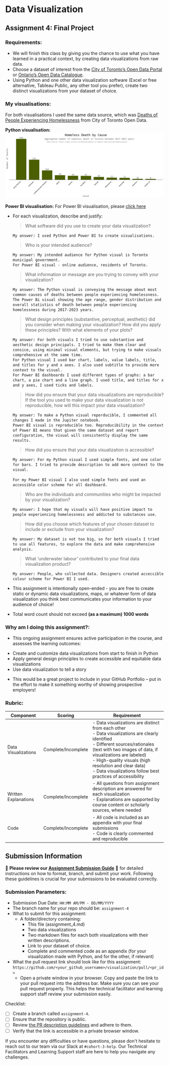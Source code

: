 # Data Visualization

## Assignment 4: Final Project

### Requirements:
- We will finish this class by giving you the chance to use what you have learned in a practical context, by creating data visualizations from raw data. 
- Choose a dataset of interest from the [City of Toronto’s Open Data Portal](https://www.toronto.ca/city-government/data-research-maps/open-data/) or [Ontario’s Open Data Catalogue](https://data.ontario.ca/). 
- Using Python and one other data visualization software (Excel or free alternative, Tableau Public, any other tool you prefer), create two distinct visualizations from your dataset of choice. 

### My visualisations: 
For both visualisations I used the same data source, which was [Deaths of People Experiencing Homelessness](https://open.toronto.ca/dataset/deaths-of-people-experiencing-homelessness/) from City of Toronto Open Data.

**Python visualisation:** 
<img src="python_visual.png">

**Power BI visualisation:**
For Power BI visualisation, please [click here](https://app.powerbi.com/view?r=eyJrIjoiMjZlZWJlMWEtYmI4Ny00MzM2LThiMDItNjBkYjE0Zjg0NDMwIiwidCI6IjAzZGYxMTQ5LWE0MGItNDNmNy05ZTg4LWRjODk0ZjJkMjU3MCJ9)





- For each visualization, describe and justify: 
    > What software did you use to create your data visualization?
    ```
    My answer: I used Python and Power BI to create visualisations.
    ```
    > Who is your intended audience? 
    ```
    My answer: My intended audience for Python visual is Toronto municipal government. 
    For Power BI visual - online audience, residents of Toronto. 
    ```
    
    > What information or message are you trying to convey with your visualization? 
    ```
    My answer: The Python visual is conveying the message about most common causes of deaths between people experiencing homelessness. 
    The Power Bi visual showing the age range, gender distribution and overall statistics of death between people experiencing homelessness during 2017-2023 years. 

    ```
    
    > What design principles (substantive, perceptual, aesthetic) did you consider when making your visualization? How did you apply these principles? With what elements of your plots? 

    ```
    My answer: For both visuals I tried to use substantive and aesthetic design principals. I tried to make them clear and consice, using minimal visual elements, but trying to make visuals comprehensive at the same time. 
    For Python visual I used bar chart, labels, value labels, title, and titles for y and x axes. I also used subtitle to provide more context to the visual. 
    For Power BI dashboards I used different types of graphs: a bar chart, a pie chart and a line graph. I used title, and titles for x and y axes, I used ticks and labels. 
    ```
    
    > How did you ensure that your data visualizations are reproducible? If the tool you used to make your data visualization is not reproducible, how will this impact your data visualization?
    ```
    My answer: To make a Python visual reporducible, I commented all changes I made in the Jupiter notebook.
    Power BI visual is reproducible too. Reproducibility in the context of Power BI means that given the same dataset and report configuration, the visual will consistently display the same results. 
    ```
    
    > How did you ensure that your data visualization is accessible?  
    ```
    My answer: For my Python visual I used simple fonts, and one color for bars. I tried to provide description to add more context to the visual. 

    For my Power BI visual I also used simple fonts and used an accessible color scheme for all dashboard.  
    ```
    > Who are the individuals and communities who might be impacted by your visualization?  
    ```
    My answer: I hope that my visuals will have positive impact to people experiencing homelessness and addicted to substances use.
    ```
    
    > How did you choose which features of your chosen dataset to include or exclude from your visualization? 
    ```
    My answer: My dataset is not too big, so for both visuals I tried to use all features, to explore the data and make comprehensive analysis.
    ```
    
    > What ‘underwater labour’ contributed to your final data visualization product?
    ```
    My answer: People, who collected data. Designers created acceccible colour scheme for Power BI I used. 
    ```

- This assignment is intentionally open-ended - you are free to create static or dynamic data visualizations, maps, or whatever form of data visualization you think best communicates your information to your audience of choice! 
- Total word count should not exceed **(as a maximum) 1000 words** 
 
### Why am I doing this assignment?:  
- This ongoing assignment ensures active participation in the course, and assesses the learning outcomes: 
* Create and customize data visualizations from start to finish in Python
* Apply general design principles to create accessible and equitable data visualizations
* Use data visualization to tell a story  
- This would be a great project to include in your GitHub Portfolio – put in the effort to make it something worthy of showing prospective employers!

### Rubric:

| Component         | Scoring  | Requirement                                                                 |
|-------------------|----------|-----------------------------------------------------------------------------|
| Data Visualizations | Complete/Incomplete | - Data visualizations are distinct from each other<br>- Data visualizations are clearly identified<br>- Different sources/rationales (text with two images of data, if visualizations are labeled)<br>- High-quality visuals (high resolution and clear data)<br>- Data visualizations follow best practices of accessibility |
| Written Explanations | Complete/Incomplete | - All questions from assignment description are answered for each visualization<br>- Explanations are supported by course content or scholarly sources, where needed |
| Code              | Complete/Incomplete | - All code is included as an appendix with your final submissions<br>- Code is clearly commented and reproducible |

## Submission Information

🚨 **Please review our [Assignment Submission Guide](https://github.com/UofT-DSI/onboarding/blob/main/onboarding_documents/submissions.md)** 🚨 for detailed instructions on how to format, branch, and submit your work. Following these guidelines is crucial for your submissions to be evaluated correctly.

### Submission Parameters:
* Submission Due Date: `HH:MM AM/PM - DD/MM/YYYY`
* The branch name for your repo should be: `assignment-4`
* What to submit for this assignment:
    * A folder/directory containing:
        * This file (assignment_4.md)
        * Two data visualizations 
        * Two markdown files for each both visualizations with their written descriptions.
        * Link to your dataset of choice.
        * Complete and commented code as an appendix (for your visualization made with Python, and for the other, if relevant) 
* What the pull request link should look like for this assignment: `https://github.com/<your_github_username>/visualization/pull/<pr_id>`
    * Open a private window in your browser. Copy and paste the link to your pull request into the address bar. Make sure you can see your pull request properly. This helps the technical facilitator and learning support staff review your submission easily.

Checklist:
- [ ] Create a branch called `assignment-4`.
- [ ] Ensure that the repository is public.
- [ ] Review [the PR description guidelines](https://github.com/UofT-DSI/onboarding/blob/main/onboarding_documents/submissions.md#guidelines-for-pull-request-descriptions) and adhere to them.
- [ ] Verify that the link is accessible in a private browser window.

If you encounter any difficulties or have questions, please don't hesitate to reach out to our team via our Slack at `#cohort-3-help`. Our Technical Facilitators and Learning Support staff are here to help you navigate any challenges.
